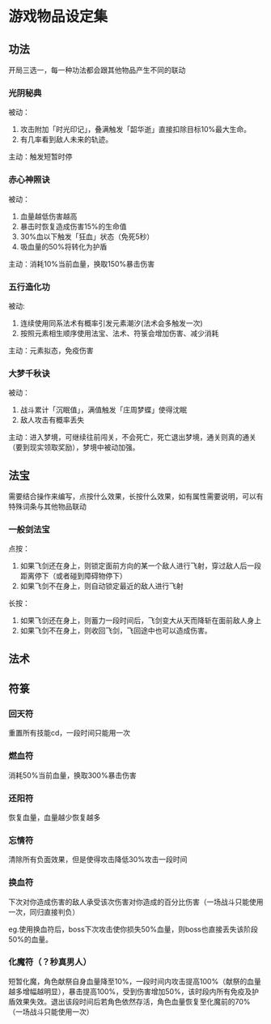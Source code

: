 # 游戏物品设定集

## 功法
开局三选一，每一种功法都会跟其他物品产生不同的联动
### 光阴秘典
被动：
1. 攻击附加「时光印记」，叠满触发「韶华逝」直接扣除目标10%最大生命。
2. 有几率看到敌人未来的轨迹。

主动：触发短暂时停

### 赤心神照诀
被动：
1. 血量越低伤害越高
2. 暴击时恢复造成伤害15%的生命值
3. 30%血以下触发「狂血」状态（免死5秒）
4. 吸血量的50%将转化为护盾

主动：消耗10%当前血量，换取150%暴击伤害

### 五行造化功
被动:
1. 连续使用同系法术有概率引发元素潮汐(法术会多触发一次)
2. 按照元素相生顺序使用法宝、法术、符箓会增加伤害、减少消耗

主动：元素拟态，免疫伤害


### 大梦千秋诀
被动：
1. 战斗累计「沉眠值」，满值触发「庄周梦蝶」使得沈眠
2. 敌人攻击有概率丢失

主动：进入梦境，可继续往前闯关，不会死亡，死亡退出梦境，通关则真的通关（要到现实领取奖励），梦境中被动加强。


## 法宝
需要结合操作来编写，点按什么效果，长按什么效果，如有属性需要说明，可以有特殊词条与其他物品联动
### 一般剑法宝
点按：
1. 如果飞剑还在身上，则锁定面前方向的某一个敌人进行飞射，穿过敌人后一段距离停下（或者碰到障碍物停下）
2. 如果飞剑不在身上，则自动锁定最近的敌人进行飞射

长按：
1. 如果飞剑还在身上，则蓄力一段时间后，飞剑变大从天而降斩在面前敌人身上
2. 如果飞剑不在身上，则收回飞剑，飞回途中也可以造成伤害。



## 法术

## 符箓

### 回天符

重置所有技能cd，一段时间只能用一次

### 燃血符
消耗50%当前血量，换取300%暴击伤害

### 还阳符
恢复血量，血量越少恢复越多

### 忘情符
清除所有负面效果，但是使得攻击降低30%攻击一段时间

### 换血符

下次对你造成伤害的敌人承受该次伤害对你造成的百分比伤害（一场战斗只能使用一次，同归直接判负）

eg.使用换血符后，boss下次攻击使你损失50%血量，则boss也直接丢失该阶段50%的血量。

### 化魔符（？秒真男人）

短暂化魔，角色献祭自身血量降至10%，一段时间内攻击提高100%（献祭的血量越多增幅越明显），暴击提高100%，受到伤害增加50%，该时段内所有免疫及护盾效果失效。退出该段时间后若角色依然存活，角色血量恢复至化魔前的70%（一场战斗只能使用一次）

